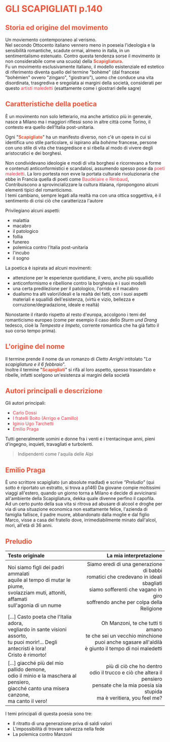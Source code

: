 # <span style="color:#eb5338;">**GLI SCAPIGLIATI** p.140</span>

## <span style="color:#eb5338;">Storia ed origine del movimento</span>

Un moviemento contemporaneo al verismo.<br>
Nel secondo Ottocento italiano vennero meno in poeseia l'ideologia e la sensibilità romantiche, scadute ormai, almeno in italia, in un sentimentalismo estenuato. Contro questa tendenza sorse il movimento (e non considerabile come una scuola) della <span style="color:#eb5338">**Scapigliatura**</span>.<br>
Fu un movimento esclusivamente italiano, il modello esistenziale ed estetico di riferimento diventa quello del termine "bohème" (dal francese "bohémien" ovvero "zingaro", "giostraro"), uomo che conduce una vita disordinata, trasgrediva e sregolata ai margini della società, considerati per questo <span style="color:#eb3847">artisti maledetti</span> (esattamente come i giostrari delle sagre)

## <span style="color:#eb5338;">Caratteristiche della poetica</span>

È un movimento non solo letterario, ma anche artistico più in generale, nasce a Milano ma i maggiori riflessi sono in altre città come Torino, il contesto era quello dell'Italia post-unitaria.

Ogni "<span style="color:#eb5338"><b>Scapigliato</b></span>" ha un manifesto diverso, non c'è un opera in cui si identifica uno stile particolare, si ispirano alla *bohème* francese, persone con uno stile di vita che trasgredisce e si ribella al modo di vivere degli aristocratici e dei borghesi.

Non condividevano ideologie e modi di vita borghesi e ricorrevano a forme e contenuti anticonformistici e scandalosi, assumendo spesso pose da <span style="color:#eb3847">poeti maledetti</span>.
La loro portesta non evve la portata culturale rivoluzionaria che ebbe in Francia quella di poeti come <span style="color:#eb3847">Baudelaire e Rimbaud</span>,<br>
Contribuiscono a sprovincializzare la cultura itlaiana, ripropongono alcuni elementi tipici del romanticismo.<br>
I temi cambiano, sempre legati alla realtà ma con una ottica soggettiva, è il sentimento di crisi ciò che caratterizza l'autore

Privilegiano alcuni aspetti:

- malattia
- macabro
- il patologico
- follia
- funereo
- polemica contro l'Italia post-unitaria
- l'incubo
- il sogno

 La poetica è ispirata ad alcuni movimenti:
 
 - attenzione per le esperienze quotidiane, il vero, anche più squallido
 - anticonformismo e ribellione contro la borghesia e i suoi modelli
 - una certa predilezione per il patologico, l'orrido e il macabro
 - dualismo tra alti valori/ideali e la realtà dei fatti, con i suoi aspetti materiali e squallidi dell'esistenza, (virtù e vizio, bellezza e corruzione/degradazione, ideale e realtà)

Nonostante il ritardo rispetto al resto d'europa, accolgono i temi del romanticismo europeo (come per esempio il caso dello *Sturm und Drang* tedesco, cioè la *Tempesta e Impeto*, corrente romantica che ha già fatto il suo corso tempo prima).

## <span style="color:#eb5338;">L'origine del nome</span>

Il termine prende il nome da un romanzo di *Cletto Arrighi* intitolato "*La scapigliatura e il 6 febbraio*".<br>
Inoltre il termine "<span style="color:#eb5338"><b>Scapigliati</b></span>" si rifà al loro aspetto, spesso trasandato e ribelle, infatti scelgono un'esistenza ai margini della società<br>

## <span style="color:#eb5338;">Autori principali e descrizione</span>

Gli autori principali:

- <span style="color:#eb3847">Carlo Dossi</span>
- <span style="color:#eb3847">I fratelli Boito (Arrigo e Camillo)</span>
- <span style="color:#eb3847">Iginio Ugo Tarchetti</span>
- <span style="color:#eb3847">Emilio Praga</span>

Tutti generalmente uomini e donne fra i venti e i trentacinque anni, pieni d'ingegno, inquieti, travagliati e turbolenti.
> Indipendenti come l'aquila delle Alpi

## <span style="color:#eb5338;">Emilio Praga</span>

È uno scrittore scapigliato (un absolute madlad) e scrive *"Preludio"* (qui sotto è riportato un estratto, si trova a p146)
Da giovane compie moltissimi viaggi all'estero, quando un giorno torna a Milano e decide di avvicinarsi all'ambiente della Scapigliatura, dekka quale divenne perfino il capofila.<br>
Ad un certo punto della sua vita si ritrova ad abusare di alcool e droghe per via di una situazione economica non esattamente felice, l'azienda di famiglia fallisce, il padre muore, abbandonato dalla moglie e dal figlio Marco, visse a casa del fratello dove, irrimediabilmente minato dall'alcol, morì, all'età di 36 anni.

## <span style="color:#eb5338;">Preludio</span>
|Testo originale|La mia interpretazione|
|:---|---:|
|Noi siamo figli dei padri ammalati<br>aquile al tempo di mutar le piume,<br>svolazziam muti, attoniti, affamati<br>sull'agonia di un nume|Siamo eredi di una generazione di babbi<br>romatici che credevano in ideali sbagliati<br>siamo sofferenti che vagano in giro<br>soffrendo anche per colpa della Religione|
|[...] Casto poeta che l'Italia adora,<br>vegliardo in sante visioni assorto,<br>tu puoi morir!... Degli antecristi è lora!<br>Cristo è rimorto!|Oh Manzoni, te che tutti ti amano<br>te che sei un vecchio minchione<br>puoi anche sgasare all'aldilà<br>è giunto il tempo di noi maledetti|
|[...] giacché più del mio pallido demone,<br>odio il minio e la maschera al pensiero,<br>giacché canto una misera canzone,<br>ma canto il vero!|più di ciò che ho dentro<br>odio il trucco e ciò che altera il pensiero<br>pensate che la mia poesia sia stupida<br>ma è veritiera, you feel me?|

I temi principali di questa poesia sono tre:

- Il ritratto di una generazione priva di saldi valori
- L'impossibilità di trovare salvezza nella fede
- La polemica contro Manzoni